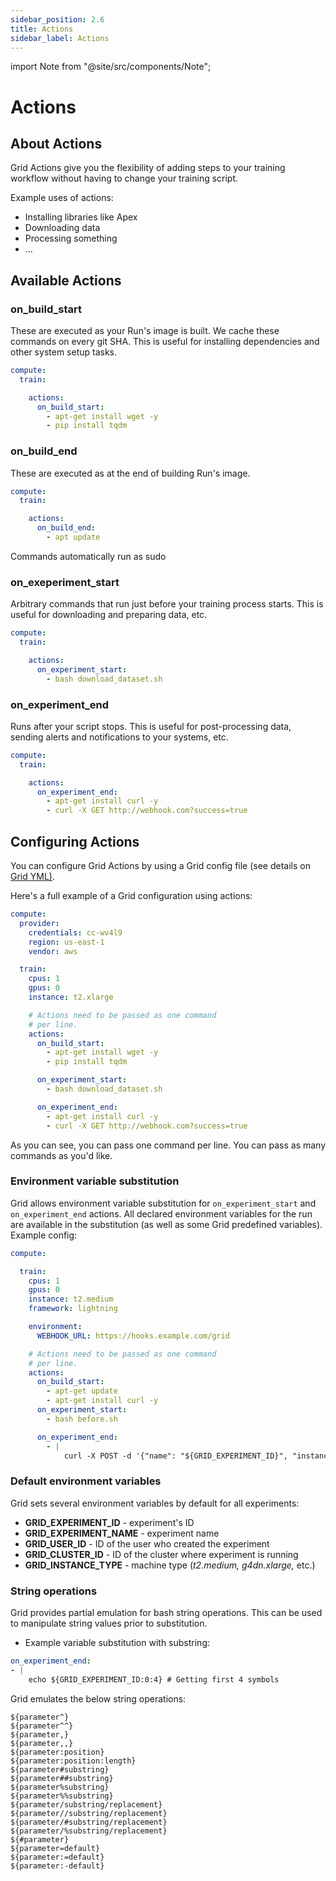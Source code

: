 ```yaml
---
sidebar_position: 2.6
title: Actions
sidebar_label: Actions
---
```

import Note from "@site/src/components/Note";

# Actions

## About Actions

Grid Actions give you the flexibility of adding steps to your training workflow without having to change your training script.

Example uses of actions:

* Installing libraries like Apex
* Downloading data
* Processing something
* ...

## Available Actions

### on\_build\_start

These are executed as your Run's image is built. We cache these commands on every git SHA. This is useful for installing dependencies and other system setup tasks.

```yaml
compute:
  train:

    actions:
      on_build_start:
        - apt-get install wget -y
        - pip install tqdm
```

### on\_build\_end

These are executed as at the end of building Run's image.

```yaml
compute:
  train:

    actions:
      on_build_end:
        - apt update
```

<Note> Commands automatically run as sudo </Note>

### on\_exeperiment\_start

Arbitrary commands that run just before your training process starts. This is useful for downloading and preparing data, etc.

```yaml
compute:
  train:

    actions:
      on_experiment_start:
        - bash download_dataset.sh
```

### on\_experiment\_end

Runs after your script stops. This is useful for post-processing data, sending alerts and notifications to your systems, etc.

```yaml
compute:
  train:

    actions:
      on_experiment_end:
        - apt-get install curl -y
        - curl -X GET http://webhook.com?success=true
```

## Configuring Actions

You can configure Grid Actions by using a Grid config file \(see details on [Grid YML\)](./yaml-configs).

Here's a full example of a Grid configuration using actions:

```yaml
compute:
  provider:
    credentials: cc-wv4l9
    region: us-east-1
    vendor: aws

  train:
    cpus: 1
    gpus: 0
    instance: t2.xlarge

    # Actions need to be passed as one command
    # per line.
    actions:
      on_build_start:
        - apt-get install wget -y
        - pip install tqdm

      on_experiment_start:
        - bash download_dataset.sh

      on_experiment_end:
        - apt-get install curl -y
        - curl -X GET http://webhook.com?success=true
```

As you can see, you can pass one command per line. You can pass as many commands as you'd like.

### Environment variable substitution

Grid allows environment variable substitution for `on_experiment_start` and `on_experiment_end` actions. All declared environment variables for the run are available in the substitution \(as well as some Grid predefined variables\). Example config:

```yaml
compute:

  train:
    cpus: 1
    gpus: 0
    instance: t2.medium
    framework: lightning

    environment:
      WEBHOOK_URL: https://hooks.example.com/grid

    # Actions need to be passed as one command
    # per line.
    actions:
      on_build_start:
        - apt-get update
        - apt-get install curl -y
      on_experiment_start:
        - bash before.sh

      on_experiment_end:
        - |
            curl -X POST -d '{"name": "${GRID_EXPERIMENT_ID}", "instance_type": "${GRID_INSTANCE_TYPE}", "status": "status", "step": "after"}' ${WEBHOOK_URL}

```

### Default environment variables

Grid sets several environment variables by default for all experiments:

* **GRID\_EXPERIMENT\_ID** - experiment's ID
* **GRID\_EXPERIMENT\_NAME** - experiment name
* **GRID\_USER\_ID** - ID of the user who created the experiment
* **GRID\_CLUSTER\_ID** - ID of the cluster where experiment is running
* **GRID\_INSTANCE\_TYPE** - machine type \(_t2.medium,_ _g4dn.xlarge,_ etc.\)

### String operations

Grid provides partial emulation for bash string operations. This can be used to manipulate string values prior to substitution.

* Example variable substitution with substring:

```yaml
on_experiment_end:
- |
    echo ${GRID_EXPERIMENT_ID:0:4} # Getting first 4 symbols

```

Grid emulates the below string operations:

```text
${parameter^}
${parameter^^}
${parameter,}
${parameter,,}
${parameter:position}
${parameter:position:length}
${parameter#substring}
${parameter##substring}
${parameter%substring}
${parameter%%substring}
${parameter/substring/replacement}
${parameter//substring/replacement}
${parameter/#substring/replacement}
${parameter/%substring/replacement}
${#parameter}
${parameter=default}
${parameter:=default}
${parameter:-default}
```
